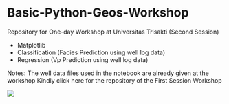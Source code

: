 # Basic-Python-Geos-Workshop
Repository for One-day Workshop at Universitas Trisakti (Second Session)
- Matplotlib
- Classification (Facies Prediction using well log data)
- Regression (Vp Prediction using well log data)

Notes: The well data files used in the notebook are already given at the workshop
Kindly click here for the repository of the First Session Workshop

<img src="images/poster.png">
